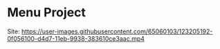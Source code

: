 # Menu Project


Site: 
https://user-images.githubusercontent.com/65060103/123205192-0f056100-d4d7-11eb-9938-383610ce3aac.mp4


